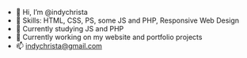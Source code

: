 - 👋 Hi, I’m @indychrista
- 👀 Skills: HTML, CSS, PS, some JS and PHP, Responsive Web Design
- 🌱 Currently studying JS and PHP
- 💞️ Currently working on my website and portfolio projects
- 📫 indychrista@gmail.com 
